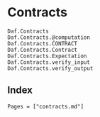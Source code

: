 # Contracts

```@docs
Daf.Contracts
Daf.Contracts.@computation
Daf.Contracts.CONTRACT
Daf.Contracts.Contract
Daf.Contracts.Expectation
Daf.Contracts.verify_input
Daf.Contracts.verify_output
```

## Index

```@index
Pages = ["contracts.md"]
```
